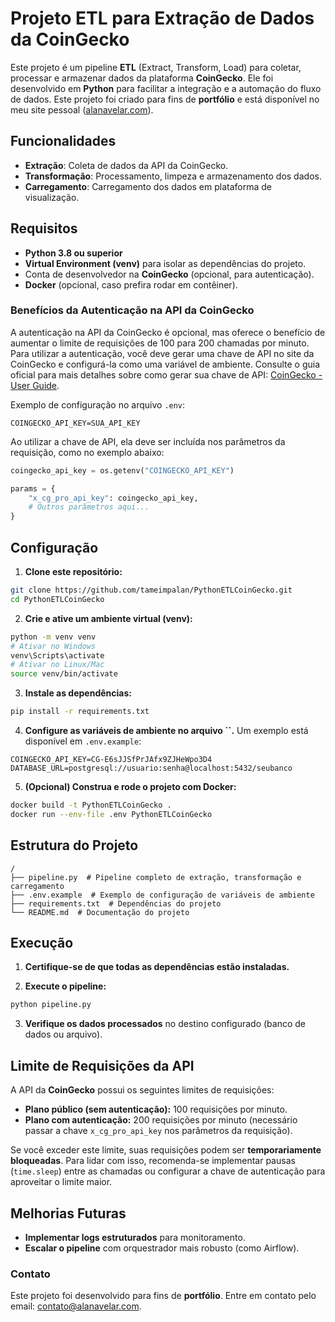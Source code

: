 # Projeto ETL para Extração de Dados da CoinGecko

Este projeto é um pipeline **ETL** (Extract, Transform, Load) para coletar, processar e armazenar dados da plataforma **CoinGecko**. Ele foi desenvolvido em **Python** para facilitar a integração e a automação do fluxo de dados. Este projeto foi criado para fins de **portfólio** e está disponível no meu site pessoal ([alanavelar.com](https://alanavelar.com)).

## Funcionalidades

- **Extração**: Coleta de dados da API da CoinGecko.
- **Transformação**: Processamento, limpeza e armazenamento dos dados.
- **Carregamento**: Carregamento dos dados em plataforma de visualização.

## Requisitos

- **Python 3.8 ou superior**
- **Virtual Environment (venv)** para isolar as dependências do projeto.
- Conta de desenvolvedor na **CoinGecko** (opcional, para autenticação).
- **Docker** (opcional, caso prefira rodar em contêiner).

### Benefícios da Autenticação na API da CoinGecko

A autenticação na API da CoinGecko é opcional, mas oferece o benefício de aumentar o limite de requisições de 100 para 200 chamadas por minuto. Para utilizar a autenticação, você deve gerar uma chave de API no site da CoinGecko e configurá-la como uma variável de ambiente. Consulte o guia oficial para mais detalhes sobre como gerar sua chave de API: [CoinGecko - User Guide](https://support.coingecko.com/hc/en-us/articles/21880397454233-User-Guide-How-to-sign-up-for-CoinGecko-Demo-API-and-generate-an-API-key).

Exemplo de configuração no arquivo `.env`:

```env
COINGECKO_API_KEY=SUA_API_KEY
```

Ao utilizar a chave de API, ela deve ser incluída nos parâmetros da requisição, como no exemplo abaixo:

```python
coingecko_api_key = os.getenv("COINGECKO_API_KEY")

params = {
    "x_cg_pro_api_key": coingecko_api_key,
    # Outros parâmetros aqui...
}
```

## Configuração

1. **Clone este repositório:**

```bash
git clone https://github.com/tameimpalan/PythonETLCoinGecko.git
cd PythonETLCoinGecko
```

2. **Crie e ative um ambiente virtual (venv):**

```bash
python -m venv venv
# Ativar no Windows
venv\Scripts\activate
# Ativar no Linux/Mac
source venv/bin/activate
```

3. **Instale as dependências:**

```bash
pip install -r requirements.txt
```

4. **Configure as variáveis de ambiente no arquivo ****\`\`****.** Um exemplo está disponível em `.env.example`:

```env
COINGECKO_API_KEY=CG-E6sJJSfPrJAfx9ZJHeWpo3D4
DATABASE_URL=postgresql://usuario:senha@localhost:5432/seubanco
```

5. **(Opcional) Construa e rode o projeto com Docker:**

```bash
docker build -t PythonETLCoinGecko .
docker run --env-file .env PythonETLCoinGecko
```

## Estrutura do Projeto

```plaintext
/
├── pipeline.py  # Pipeline completo de extração, transformação e carregamento
├── .env.example  # Exemplo de configuração de variáveis de ambiente
├── requirements.txt  # Dependências do projeto
└── README.md  # Documentação do projeto
```

## Execução

1. **Certifique-se de que todas as dependências estão instaladas.**

2. **Execute o pipeline:**

```bash
python pipeline.py
```

3. **Verifique os dados processados** no destino configurado (banco de dados ou arquivo).

## Limite de Requisições da API

A API da **CoinGecko** possui os seguintes limites de requisições:

- **Plano público (sem autenticação):** 100 requisições por minuto.
- **Plano com autenticação:** 200 requisições por minuto (necessário passar a chave `x_cg_pro_api_key` nos parâmetros da requisição).

Se você exceder este limite, suas requisições podem ser **temporariamente bloqueadas**. Para lidar com isso, recomenda-se implementar pausas (`time.sleep`) entre as chamadas ou configurar a chave de autenticação para aproveitar o limite maior.

## Melhorias Futuras

- **Implementar logs estruturados** para monitoramento.
- **Escalar o pipeline** com orquestrador mais robusto (como Airflow).

### Contato

Este projeto foi desenvolvido para fins de **portfólio**. Entre em contato pelo email: [contato@alanavelar.com](mailto\:contato@alanavelar.com).


